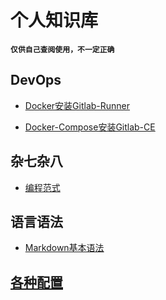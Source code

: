 # 个人知识库

**`仅供自己查阅使用，不一定正确`**

## DevOps

 - [Docker安装Gitlab-Runner](/knowledge/devops/install_gitlab-runner.md)

 - [Docker-Compose安装Gitlab-CE](/knowledge/devops/install_gitlab-ce.md)

## 杂七杂八

 - [编程范式](/knowledge/other/programming_paradigm.md)

## 语言语法

 - [Markdown基本语法](/knowledge/syntax/markdown.md)

## [各种配置](/knowledge/configuration/)
